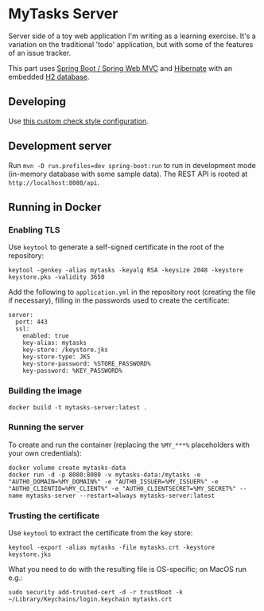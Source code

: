 # MyTasks Server

Server side of a toy web application I'm writing as a learning exercise.  It's a variation on the traditional 'todo' application, but with some of the features of an issue tracker.

This part uses [Spring Boot / Spring Web MVC](https://projects.spring.io/spring-boot/) and [Hibernate](http://hibernate.org) with an embedded [H2 database](http://h2database.com/html/main.html).

## Developing

Use [this custom check style configuration](https://bitbucket.org/crimes/mytasks/downloads/custom-sun-checks.xml).

## Development server

Run `mvn -D run.profiles=dev spring-boot:run` to run in development mode (in-memory database with some sample data). The REST API is rooted at `http://localhost:8080/api`.

## Running in Docker

### Enabling TLS

Use `keytool` to generate a self-signed certificate in the root of the repository:

    keytool -genkey -alias mytasks -keyalg RSA -keysize 2048 -keystore keystore.pks -validity 3650

Add the following to `application.yml` in the repository root (creating the file if necessary), filling in the passwords used to create the certificate:

    server:
      port: 443
      ssl:
        enabled: true
        key-alias: mytasks
        key-store: /keystore.jks
        key-store-type: JKS
        key-store-password: %STORE_PASSWORD%
        key-password: %KEY_PASSWORD%


### Building the image

    docker build -t mytasks-server:latest .

### Running the server

To create and run the container (replacing the `%MY_***%` placeholders with your own credentials):

    docker volume create mytasks-data
    docker run -d -p 8080:8080 -v mytasks-data:/mytasks -e "AUTH0_DOMAIN=%MY_DOMAIN%" -e "AUTH0_ISSUER=%MY_ISSUER%" -e "AUTH0_CLIENTID=%MY_CLIENT%" -e "AUTH0_CLIENTSECRET=%MY_SECRET%" --name mytasks-server --restart=always mytasks-server:latest

### Trusting the certificate

Use `keytool` to extract the certificate from the key store:

    keytool -export -alias mytasks -file mytasks.crt -keystore keystore.jks

What you need to do with the resulting file is OS-specific; on MacOS run e.g.:

    sudo security add-trusted-cert -d -r trustRoot -k ~/Library/Keychains/login.keychain mytasks.crt


